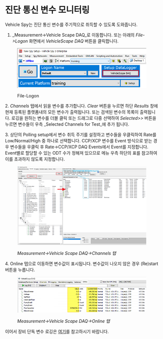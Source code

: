 # 진단 통신 변수 모니터링

Vehicle Spy는 진단 통신 변수를 주기적으로 취득할 수 있도록 도와줍니다.

1. _Measurement->Vehicle Scape DAQ_로 이동합니다. 또는 아래의 _File->Logon_ 화면에서 _VehicleScape DAQ_ 버튼을 클릭합니다.

<figure><img src="../.gitbook/assets/Logon-VehicleScapeDAQ.png" alt=""><figcaption><p>File-Logon</p></figcaption></figure>

2\. _Channels_ 탭에서 읽을 변수를 추가합니다. _Clear_ 버튼을 누르면 하단 _Results_ 창에 현재 등록된 플랫폼내의 모든 변수가 출력됩니다. 또는 검색된 변수의 목록이 출력됩니다. 로깅을 원하는 변수를 더블 클릭 또는 드래그로 다중 선택하여 _Selected>>_ 버튼을 누르면 변수들이 우측 _Selected Channels for Test_에 추가 됩니다.

&#x20;3\. 상단의 Polling setup에서 변수 취득 주기를 설정하고 변수들을 우클릭하여 Rate를 Low/Normal/High 중 하나로 선택합니다. CCP/XCP 변수를 Event 방식으로 받는 경우 변수들을 우클릭 후 Rate->CCP/XCP DAQ Events에서 Event를 지정합니다. Event별로 할당할 수 있는 ODT 수가 정해져 있으므로 메뉴 우측 하단의 표를 참고하여 이를 초과하지 않도록 지정합니다.

<figure><img src="../.gitbook/assets/2022-01-07-14-43-25.png" alt=""><figcaption><p><em>Measurement->Vehicle Scape DAQ->Channels 탭</em></p></figcaption></figure>

&#x20; 4\. Online 탭으로 이동하면 변수값이 표시됩니다. 변수값이 나오지 않은 경우 (Re)start 버튼을 누릅니다.

<figure><img src="../.gitbook/assets/2022-01-07-15-08-21.png" alt=""><figcaption><p><em>Measurement->Vehicle Scape DAQ->Online 탭</em></p></figcaption></figure>

이어서 장비 단독 변수 로깅은 [여기](../데이터-로깅/장비-단독으로-메세지-저장법.md)를 참고하시기 바랍니다.

